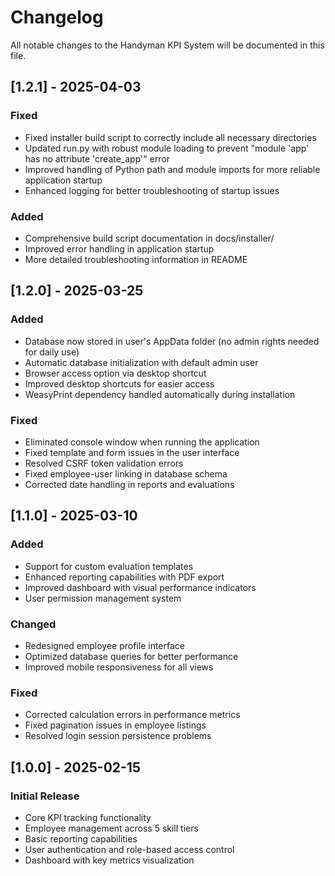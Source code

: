 # Changelog

All notable changes to the Handyman KPI System will be documented in this file.

## [1.2.1] - 2025-04-03

### Fixed
- Fixed installer build script to correctly include all necessary directories
- Updated run.py with robust module loading to prevent "module 'app' has no attribute 'create_app'" error
- Improved handling of Python path and module imports for more reliable application startup
- Enhanced logging for better troubleshooting of startup issues

### Added
- Comprehensive build script documentation in docs/installer/
- Improved error handling in application startup
- More detailed troubleshooting information in README

## [1.2.0] - 2025-03-25

### Added
- Database now stored in user's AppData folder (no admin rights needed for daily use)
- Automatic database initialization with default admin user
- Browser access option via desktop shortcut
- Improved desktop shortcuts for easier access
- WeasyPrint dependency handled automatically during installation

### Fixed
- Eliminated console window when running the application
- Fixed template and form issues in the user interface
- Resolved CSRF token validation errors
- Fixed employee-user linking in database schema
- Corrected date handling in reports and evaluations

## [1.1.0] - 2025-03-10

### Added
- Support for custom evaluation templates
- Enhanced reporting capabilities with PDF export
- Improved dashboard with visual performance indicators
- User permission management system

### Changed
- Redesigned employee profile interface
- Optimized database queries for better performance
- Improved mobile responsiveness for all views

### Fixed
- Corrected calculation errors in performance metrics
- Fixed pagination issues in employee listings
- Resolved login session persistence problems

## [1.0.0] - 2025-02-15

### Initial Release
- Core KPI tracking functionality
- Employee management across 5 skill tiers
- Basic reporting capabilities
- User authentication and role-based access control
- Dashboard with key metrics visualization
